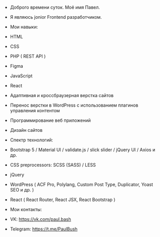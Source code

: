 - Доброго времени суток. Моё имя Павел.
- Я являюсь jonior Frontend разработчиком.

- Мои навыки:
- HTML
- CSS
- PHP ( REST API )
- Figma
- JavaScript
- React
- Адаптивная и кроссбраузерная верстка сайтов
- Перенос верстки в WordPress с использованием плагинов управления контентом
- Программирование веб приложений
- Дизайн сайтов

- Спектр технологий:
- Bootstrap 5 / Material UI / validate.js / slick slider / jQuery UI / Axios и др.
- CSS preprocessors: SCSS (SASS) / LESS 
- jQuery
- WordPress ( ACF Pro, Polylang, Custom Post Type, Duplicator, Yoast SEO и др. )
- React ( React Router, React JSX, React Bootstrap )

- Мои контакты:
- VK: https://vk.com/paul.bash
- Telegram: https://t.me/PaulBush
